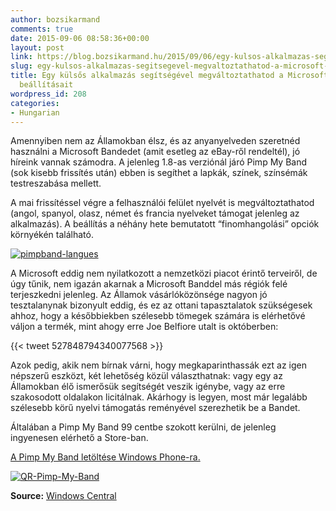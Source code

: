 ```yaml
---
author: bozsikarmand
comments: true
date: 2015-09-06 08:58:36+00:00
layout: post
link: https://blog.bozsikarmand.hu/2015/09/06/egy-kulsos-alkalmazas-segitsegevel-megvaltoztathatod-a-microsoft-band-nyelvi-beallitasait/
slug: egy-kulsos-alkalmazas-segitsegevel-megvaltoztathatod-a-microsoft-band-nyelvi-beallitasait
title: Egy külsős alkalmazás segítségével megváltoztathatod a Microsoft Band nyelvi
  beállításait
wordpress_id: 208
categories:
- Hungarian
---
```


Amennyiben nem az Államokban élsz, és az anyanyelveden szeretnéd használni a Microsoft Bandedet (amit esetleg az eBay-ről rendeltél), jó híreink vannak számodra. A jelenleg 1.8-as verziónál járó Pimp My Band (sok kisebb frissítés után) ebben is segíthet a lapkák, színek, színsémák testreszabása mellett.

A mai frissítéssel végre a felhasználói felület nyelvét is megváltoztathatod (angol, spanyol, olasz, német és francia nyelveket támogat jelenleg az alkalmazás). A beállítás a néhány hete bemutatott “finomhangolási” opciók környékén található.

[![pimpband-langues](https://armands.blog/images/pimpband-langues1.png)](https://armands.blog/images/pimpband-langues1.png)

A Microsoft eddig nem nyilatkozott a nemzetközi piacot érintő terveiről, de úgy tűnik, nem igazán akarnak a Microsoft Banddel más régiók felé terjeszkedni jelenleg. Az Államok vásárlóközönsége nagyon jó tesztalanynak bizonyult eddig, és ez az ottani tapasztalatok szükségesek ahhoz, hogy a későbbiekben szélesebb tömegek számára is elérhetővé váljon a termék, mint ahogy erre Joe Belfiore utalt is októberben:


{{< tweet 527848794340077568 >}}


Azok pedig, akik nem bírnak várni, hogy megkaparinthassák ezt az igen népszerű eszközt, két lehetőség közül választhatnak: vagy egy az Államokban élő ismerősük segítségét veszik igénybe, vagy az erre szakosodott oldalakon licitálnak. Akárhogy is legyen, most már legalább szélesebb körű nyelvi támogatás reményével szerezhetik be a Bandet.

Általában a Pimp My Band 99 centbe szokott kerülni, de jelenleg ingyenesen elérhető a Store-ban.

<a href="http://www.windowsphone.com/s?appId=9966b6e7-bb20-4b53-9b3c-8701a271c66c" title="pimpmyband" target="_blank">A Pimp My Band letöltése Windows Phone-ra.</a>

[![QR-Pimp-My-Band](https://armands.blog/images/QR-Pimp-My-Band.png)](https://armands.blog/images/QR-Pimp-My-Band.png)

__Source:__ [Windows Central](http://www.windowscentral.com/pimp-my-band-now-lets-you-change-language?utm_source=wpc&utm_medium=twitter)